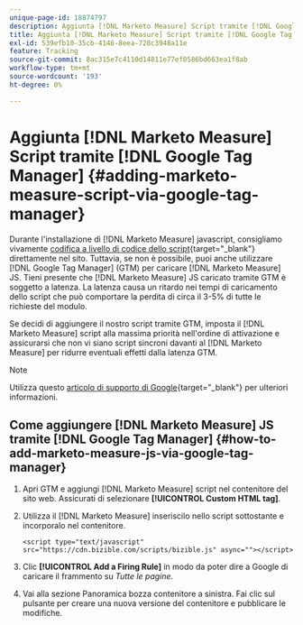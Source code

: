 ```yaml
---
unique-page-id: 18874797
description: Aggiunta [!DNL Marketo Measure] Script tramite [!DNL Google Tag Manager] - [!DNL Marketo Measure] - Documentazione del prodotto
title: Aggiunta [!DNL Marketo Measure] Script tramite [!DNL Google Tag Manager]
exl-id: 539efb10-35cb-4146-8eea-728c3948a11e
feature: Tracking
source-git-commit: 8ac315e7c4110d14811e77ef0586bd663ea1f8ab
workflow-type: tm+mt
source-wordcount: '193'
ht-degree: 0%

---
```


# Aggiunta [!DNL Marketo Measure] Script tramite [!DNL Google Tag Manager] {#adding-marketo-measure-script-via-google-tag-manager}

Durante l&#39;installazione di [!DNL Marketo Measure] javascript, consigliamo vivamente [codifica a livello di codice dello script](/help/marketo-measure-tracking/setting-up-tracking/adding-marketo-measure-script.md){target="_blank"} direttamente nel sito. Tuttavia, se non è possibile, puoi anche utilizzare [!DNL Google Tag Manager] (GTM) per caricare [!DNL Marketo Measure] JS. Tieni presente che [!DNL Marketo Measure] JS caricato tramite GTM è soggetto a latenza. La latenza causa un ritardo nei tempi di caricamento dello script che può comportare la perdita di circa il 3-5% di tutte le richieste del modulo.

Se decidi di aggiungere il nostro script tramite GTM, imposta il [!DNL Marketo Measure] script alla massima priorità nell&#39;ordine di attivazione e assicurarsi che non vi siano script sincroni davanti al [!DNL Marketo Measure] per ridurre eventuali effetti dalla latenza GTM.

>[!NOTE]
>
>Utilizza questo [articolo di supporto di Google](https://support.google.com/tagmanager/answer/2772421?hl=en){target="_blank"} per ulteriori informazioni.

## Come aggiungere [!DNL Marketo Measure] JS tramite [!DNL Google Tag Manager] {#how-to-add-marketo-measure-js-via-google-tag-manager}

1. Apri GTM e aggiungi [!DNL Marketo Measure] script nel contenitore del sito web. Assicurati di selezionare **[!UICONTROL Custom HTML tag]**.

1. Utilizza il [!DNL Marketo Measure] inseriscilo nello script sottostante e incorporalo nel contenitore.

   `<script type="text/javascript" src="https://cdn.bizible.com/scripts/bizible.js" async=""></script>`

1. Clic **[!UICONTROL Add a Firing Rule]** in modo da poter dire a Google di caricare il frammento su *Tutte le pagine*.

1. Vai alla sezione Panoramica bozza contenitore a sinistra. Fai clic sul pulsante per creare una nuova versione del contenitore e pubblicare le modifiche.
